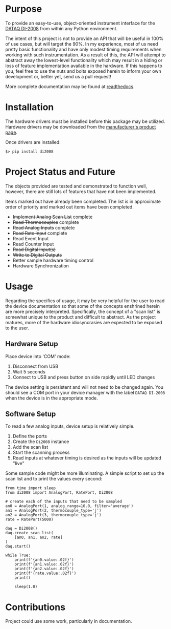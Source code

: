 # Purpose

To provide an easy-to-use, object-oriented instrument interface for the [DATAQ DI-2008](https://www.dataq.com/products/di-2008/) from within any Python environment.

The intent of this project is not to provide an API that will be useful in 100% of use cases, but will target the 90%.  In my experience, most of us need pretty basic functionality and have only modest timing requirements when working with such instrumentation.  As a result of this, the API will attempt to abstract away the lowest-level functionality which may result in a hiding or loss of feature implementation available in the hardware.  If this happens to you, feel free to use the nuts and bolts exposed herein to inform your own development or, better yet, send us a pull request!

More complete documentation may be found at [readthedocs](https://di2008.readthedocs.io/en/latest/index.html).

# Installation

The hardware drivers must be installed before this package may be utilized.  Hardware drivers may be downloaded from the [manufacturer's product page](https://www.dataq.com/products/di-2008/).

Once drivers are installed:

    $> pip install di2008

# Project Status and Future

The objects provided are tested and demonstrated to function well, however, there are still lots of features that have not been implemented.

Items marked out have already been completed.  The list is in approximate order of priority and marked out items have been completed.

 * ~~Implement Analog Scan List~~ complete
 * ~~Read Thermocouples~~ complete
 * ~~Read Analog Inputs~~ complete
 * ~~Read Rate Input~~ complete
 * Read Event Input
 * Read Counter Input
 * ~~Read Digital Input(s)~~
 * ~~Write to Digital Outputs~~
 * Better sample hardware timing control
 * Hardware Synchronization

# Usage

Regarding the specifics of usage, it may be very helpful for the user to read the device documentation so that some of the concepts enshrined herein are more precisely interpreted.  Specifically, the concept of a "scan list" is somewhat unique to the product and difficult to abstract.  As the project matures, more of the hardware idiosyncrasies are expected to be exposed to the user.

## Hardware Setup

Place device into 'COM' mode:

 1. Disconnect from USB
 2. Wait 5 seconds
 3. Connect to USB and press button on side rapidly until LED changes
 
The device setting is persistent and will not need to be changed again.  You should see a COM port in your device manager with the label `DATAQ DI-2008` when the device is in the appropriate mode.

## Software Setup

To read a few analog inputs, device setup is relatively simple.

 1. Define the ports
 2. Create the `Di2008` instance
 3. Add the scan list
 4. Start the scanning process
 5. Read inputs at whatever timing is desired as the inputs will be updated "live"

Some sample code might be more illuminating.  A simple script to set up the scan list and to print the values every second:

    from time import sleep
    from di2008 import AnalogPort, RatePort, Di2008
    
    # create each of the inputs that need to be sampled
    an0 = AnalogPort(1, analog_range=10.0, filter='average')
    an1 = AnalogPort(2, thermocouple_type='j')
    an2 = AnalogPort(3, thermocouple_type='j')
    rate = RatePort(5000)
    
    daq = Di2008()
    daq.create_scan_list(
        [an0, an1, an2, rate]
    )
    daq.start()
    
    while True:
        print(f'{an0.value:.02f}')
        print(f'{an1.value:.02f}')
        print(f'{an2.value:.02f}')
        print(f'{rate.value:.02f}')
        print()
        
        sleep(1.0)
        
# Contributions

Project could use some work, particularly in documentation.
